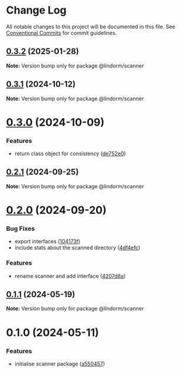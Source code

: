 # Change Log

All notable changes to this project will be documented in this file.
See [Conventional Commits](https://conventionalcommits.org) for commit guidelines.

## [0.3.2](https://github.com/lindorm-io/monorepo/compare/@lindorm/scanner@0.3.1...@lindorm/scanner@0.3.2) (2025-01-28)

**Note:** Version bump only for package @lindorm/scanner

## [0.3.1](https://github.com/lindorm-io/monorepo/compare/@lindorm/scanner@0.3.0...@lindorm/scanner@0.3.1) (2024-10-12)

**Note:** Version bump only for package @lindorm/scanner

# [0.3.0](https://github.com/lindorm-io/monorepo/compare/@lindorm/scanner@0.2.1...@lindorm/scanner@0.3.0) (2024-10-09)

### Features

- return class object for consistency ([de752e0](https://github.com/lindorm-io/monorepo/commit/de752e062f6bef8c059c79fabd7b6412990c2f5c))

## [0.2.1](https://github.com/lindorm-io/monorepo/compare/@lindorm/scanner@0.2.0...@lindorm/scanner@0.2.1) (2024-09-25)

**Note:** Version bump only for package @lindorm/scanner

# [0.2.0](https://github.com/lindorm-io/monorepo/compare/@lindorm/scanner@0.1.1...@lindorm/scanner@0.2.0) (2024-09-20)

### Bug Fixes

- export interfaces ([104173f](https://github.com/lindorm-io/monorepo/commit/104173f62db6ae09fb1d68fc0f0b61912fe68930))
- include stats about the scanned directory ([4df4efc](https://github.com/lindorm-io/monorepo/commit/4df4efc9e95b6e5a02ed9a10d7e3794f06bf26a6))

### Features

- rename scanner and add interface ([4207d8a](https://github.com/lindorm-io/monorepo/commit/4207d8aad9f899d0b5755002b2976a5868c6c60b))

## [0.1.1](https://github.com/lindorm-io/monorepo/compare/@lindorm/scanner@0.1.0...@lindorm/scanner@0.1.1) (2024-05-19)

**Note:** Version bump only for package @lindorm/scanner

# 0.1.0 (2024-05-11)

### Features

- initialise scanner package ([a550457](https://github.com/lindorm-io/monorepo/commit/a5504573d021ee0eddcc4d23550ac4499b21a3f3))
